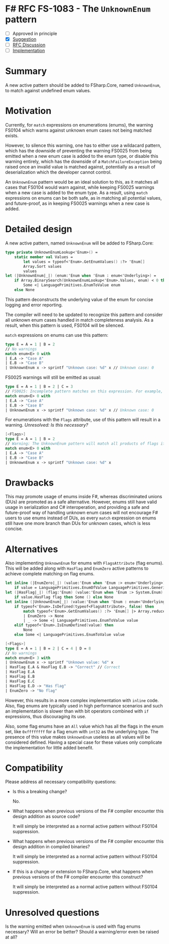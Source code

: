 # F# RFC FS-1083 - The `UnknownEnum` pattern

<!--The design suggestion [The `UnknownEnum` pattern](https://github.com/fsharp/fslang-suggestions/issues/822) has been marked "approved in principle".
This RFC covers the detailed proposal for this suggestion.
-->

- [ ] Approved in principle
- [x] [Suggestion](https://github.com/fsharp/fslang-suggestions/issues/822)
- [ ] [RFC Discussion](https://github.com/fsharp/fslang-design/issues/FILL-ME-IN)
- [ ] [Implementation](https://github.com/dotnet/fsharp/pull/FILL-ME-IN)

# Summary

A new active pattern should be added to FSharp.Core, named `UnknownEnum`, to match against undefined enum values.

# Motivation

Currently, for `match` expressions on enumerations (enums), the warning FS0104 which warns against unknown enum cases not being matched exists.

However, to silence this warning, one has to either use a wildacard pattern, which has the downside of preventing the warning FS0025 from being emitted when a new enum case is added to the enum type, or disable this warning entirely, which has the downside of a `MatchFailureException` being raised once an invalid value is matched against, potentially as a result of deserialization which the developer cannot control.

An `UnknownEnum` pattern would be an ideal solution to this, as it matches all cases that FS0104 would warn against, while keeping FS0025 warnings when a new case is added to the enum type. As a result, using `match` expressions on enums can be both safe, as in matching all potential values, and future-proof, as in keeping FS0025 warnings when a new case is added.

# Detailed design

A new active pattern, named `UnknownEnum` will be added to FSharp.Core:
```fs
type private UnknownEnumLookup<'Enum>() =
    static member val Values =
        let values = typeof<'Enum>.GetEnumValues() :?> 'Enum[]
        Array.Sort values
        values
let (|UnknownEnum|_|) (enum:'Enum when 'Enum : enum<'Underlying>) =
    if Array.BinarySearch(UnknownEnumLookup<'Enum>.Values, enum) < 0 then
        Some <| LanguagePrimitives.EnumToValue enum
    else None
```
This pattern deconstructs the underlying value of the enum for concise logging and error reporting.

The compiler will need to be updated to recognize this pattern and consider all unknown enum cases handled in match completeness analysis. As a result, when this pattern is used, FS0104 will be silenced.

`match` expressions on enums can use this pattern:
```fs
type E = A = 1 | B = 2
// No warnings
match enum<E> 0 with
| E.A -> "Case A"
| E.B -> "Case B"
| UnknownEnum x -> sprintf "Unknown case: %d" x // Unknown case: 0
```

FS0025 warnings will still be emitted as usual:
```fs
type E = A = 1 | B = 2 | C = 3
// FS0025: Incomplete pattern matches on this expression. For example, the value 'E.C' may indicate a case not covered by the pattern(s).
match enum<E> 0 with 
| E.A -> "Case A" 
| E.B -> "Case B" 
| UnknownEnum x -> sprintf "Unknown case: %d" x // Unknown case: 0
```

For enumerations with the `Flags` attribute, use of this pattern will result in a warning.
_Unresolved: Is this necessary?_
```fs
[<Flags>]
type E = A = 1 | B = 2
// Warning: The UnknownEnum pattern will match all products of flags if they are not declared in the enumeration.
match enum<E> 0 with 
| E.A -> "Case A" 
| E.B -> "Case B" 
| UnknownEnum x -> sprintf "Unknown case: %d" x
```

# Drawbacks

This may promote usage of enums inside F#, whereas discriminated unions (DUs) are promoted as a safe alternative. However, enums still have valid usage in serialization and C# interoperation, and providing a safe and future-proof way of handling unknown enum cases will not encourage F# users to use enums instead of DUs, as every `match` expression on enums still have one more branch than DUs for unknown cases, which is less concise.  

# Alternatives

Also implementing `UnknownEnum` for enums with `FlagsAttribute` (flag enums). This will be added along with `HasFlag` and `EnumZero` active patterns to achieve complete matching on flag enums.
```fs
let inline (|EnumZero|_|) (value:'Enum when 'Enum :> enum<'Underlying>) = 
    if value = LanguagePrimitives.EnumOfValue LanguagePrimitives.GenericZero then Some () else None
let (|HasFlag|_|) (flag:'Enum) (value:'Enum when 'Enum :> System.Enum) =
    if value.HasFlag flag then Some () else None
let inline (|UnknownEnum|_|) (value:'Enum when 'Enum : enum<'Underlying>) =
    if typeof<'Enum>.IsDefined(typeof<FlagsAttribute>, false) then
        match typeof<'Enum>.GetEnumValues() :?> 'Enum[] |> Array.reduce (|||) |> (~~~) &&& value with
        | EnumZero -> None
        | _ -> Some <| LanguagePrimitives.EnumToValue value
    elif typeof<'Enum>.IsEnumDefined(value) then
        None
    else Some <| LanguagePrimitives.EnumToValue value

[<Flags>]
type E = A = 1 | B = 2 | C = 4 | D = 8
// No warnings
match enum<E> 3 with
| UnknownEnum x -> sprintf "Unknown value: %d" x 
| HasFlag E.A & HasFlag E.B -> "Correct" // Correct
| HasFlag E.A
| HasFlag E.B
| HasFlag E.C 
| HasFlag E.D -> "Has flag" 
| EnumZero -> "No flag"
```
However, this results in a more complex implementation with `inline` code. Also, flag enums are typically used in high performance scenarios and such an implementation is slower than with bit operators combined with `if` expressions, thus discouraging its use.

Also, some flag enums have an `All` value which has all the flags in the enum set, like `0xffffffff` for a flag enum with `int32` as the underlying type. The presence of this value makes `UnknownEnum` useless as all values will be considered defined. Having a special case for these values only complicate the implementation for little added benefit.

# Compatibility

Please address all necessary compatibility questions:

* Is this a breaking change?

  No.
* What happens when previous versions of the F# compiler encounter this design addition as source code?

  It will simply be interpreted as a normal active pattern without FS0104 suppression.
* What happens when previous versions of the F# compiler encounter this design addition in compiled binaries?

  It will simply be interpreted as a normal active pattern without FS0104 suppression.
* If this is a change or extension to FSharp.Core, what happens when previous versions of the F# compiler encounter this construct?

  It will simply be interpreted as a normal active pattern without FS0104 suppression.

# Unresolved questions

Is the warning emitted when `UnknownEnum` is used with flag enums necessary? Will an error be better? Should a warning/error even be raised at all?
